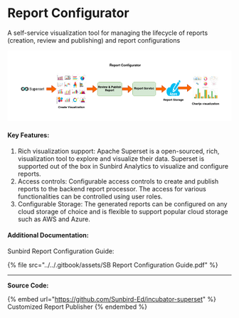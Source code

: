 # Report Configurator

A self-service visualization tool for managing the lifecycle of reports (creation, review and publishing) and report configurations

![Report Configurator Workflow](<../../.gitbook/assets/Report Configurator (1).png>)

#### Key Features:

1. Rich visualization support: Apache Superset is a open-sourced, rich, visualization tool to explore and visualize their data. Superset is supported out of the box in Sunbird Analytics to visualize and configure reports.
2. Access controls: Configurable access controls to create and publish reports to the backend report processor. The access for various functionalities can be controlled using user roles.
3. Configurable Storage: The generated reports can be configured on any cloud storage of choice and is flexible to support popular cloud storage such as AWS and Azure.

#### Additional Documentation:

Sunbird Report Configuration Guide:&#x20;

{% file src="../../.gitbook/assets/SB Report Configuration Guide.pdf" %}

****

**Source Code:**

{% embed url="https://github.com/Sunbird-Ed/incubator-superset" %}
Customized Report Publisher
{% endembed %}
